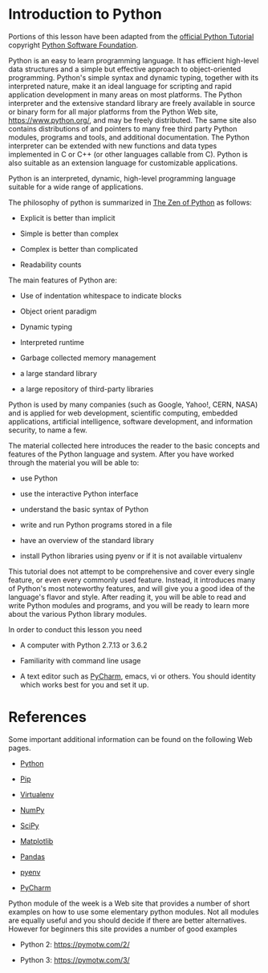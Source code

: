  

Introduction to Python
======================

Portions of this lesson have been adapted from the [official Python
Tutorial](https://docs.python.org/2/tutorial/) copyright [Python
Software Foundation](http://www.python.org/).

Python is an easy to learn programming language. It has efficient
high-level data structures and a simple but effective approach to
object-oriented programming. Python's simple syntax and dynamic typing,
together with its interpreted nature, make it an ideal language for
scripting and rapid application development in many areas on most
platforms. The Python interpreter and the extensive standard library are
freely available in source or binary form for all major platforms from
the Python Web site, <https://www.python.org/>, and may be freely
distributed. The same site also contains distributions of and pointers
to many free third party Python modules, programs and tools, and
additional documentation. The Python interpreter can be extended with
new functions and data types implemented in C or C++ (or other languages
callable from C). Python is also suitable as an extension language for
customizable applications.

Python is an interpreted, dynamic, high-level programming language
suitable for a wide range of applications.

The philosophy of python is summarized in [The Zen of
Python](https://www.python.org/dev/peps/pep-0020/) as follows:

-   Explicit is better than implicit

-   Simple is better than complex

-   Complex is better than complicated

-   Readability counts

The main features of Python are:

-   Use of indentation whitespace to indicate blocks

-   Object orient paradigm

-   Dynamic typing

-   Interpreted runtime

-   Garbage collected memory management

-   a large standard library

-   a large repository of third-party libraries

Python is used by many companies (such as Google, Yahoo!, CERN, NASA)
and is applied for web development, scientific computing, embedded
applications, artificial intelligence, software development, and
information security, to name a few.

The material collected here introduces the reader to the basic concepts
and features of the Python language and system. After you have worked
through the material you will be able to:

-   use Python

-   use the interactive Python interface

-   understand the basic syntax of Python

-   write and run Python programs stored in a file

-   have an overview of the standard library

-   install Python libraries using pyenv or if it is not available
    virtualenv

This tutorial does not attempt to be comprehensive and cover every
single feature, or even every commonly used feature. Instead, it
introduces many of Python's most noteworthy features, and will give you
a good idea of the language's flavor and style. After reading it, you
will be able to read and write Python modules and programs, and you will
be ready to learn more about the various Python library modules.

In order to conduct this lesson you need

-   A computer with Python 2.7.13 or 3.6.2

-   Familiarity with command line usage

-   A text editor such as [PyCharm](https://www.jetbrains.com/pycharm/),
    emacs, vi or others. You should identity which works best for you
    and set it up.

References
==========

Some important additional information can be found on the following Web
pages.

-   [Python](https://www.python.org/)

-   [Pip](https://pip.pypa.io/en/stable/)

-   [Virtualenv](https://virtualenv.pypa.io/en/stable/)

-   [NumPy](http://www.numpy.org/)

-   [SciPy](https://scipy.org/)

-   [Matplotlib](http://matplotlib.org/)

-   [Pandas](http://pandas.pydata.org/)

-   [pyenv](https://github.com/pyenv/pyenv)

-   [PyCharm](https://github.com/pyenv/pyenv)

Python module of the week is a Web site that provides a number of short
examples on how to use some elementary python modules. Not all modules
are equally useful and you should decide if there are better
alternatives. However for beginners this site provides a number of good
examples

-   Python 2: <https://pymotw.com/2/>

-   Python 3: <https://pymotw.com/3/>
